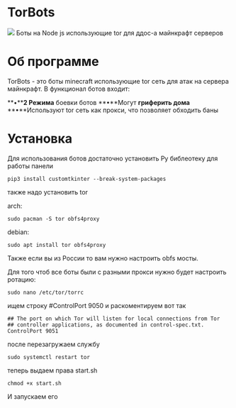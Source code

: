 # TorBots
![](https://komarev.com/ghpvc/?username=kiktor12358)
Боты на Node js использующие tor для ддос-а майнкрафт серверов

# Об программе
TorBots - это боты minecraft использующие tor сеть для атак на сервера майнкрафт.
В функционал ботов входит:

**•****2 Режима** боевки ботов
**•**Могут **гриферить дома**
**•**Используют tor сеть как прокси, что позволяет обходить баны


# Установка
Для использования ботов достаточно установить Py библеотеку для работы панели

```
pip3 install customtkinter --break-system-packages
```
также надо установить tor

arch:
```
sudo pacman -S tor obfs4proxy
```
debian:
```
sudo apt install tor obfs4proxy
```

Также если вы из России то вам нужно настроить obfs мосты.

Для того чтоб все боты были с разными прокси нужно будет настроить ротацию:
```
sudo nano /etc/tor/torrc
```

ищем строку #ControlPort 9050 и раскоментируем вот так
```
## The port on which Tor will listen for local connections from Tor
## controller applications, as documented in control-spec.txt.
ControlPort 9051
```

после перезагружаем службу
```
sudo systemctl restart tor
```

теперь выдаем права start.sh
```
chmod +x start.sh
```

И запускаем его
